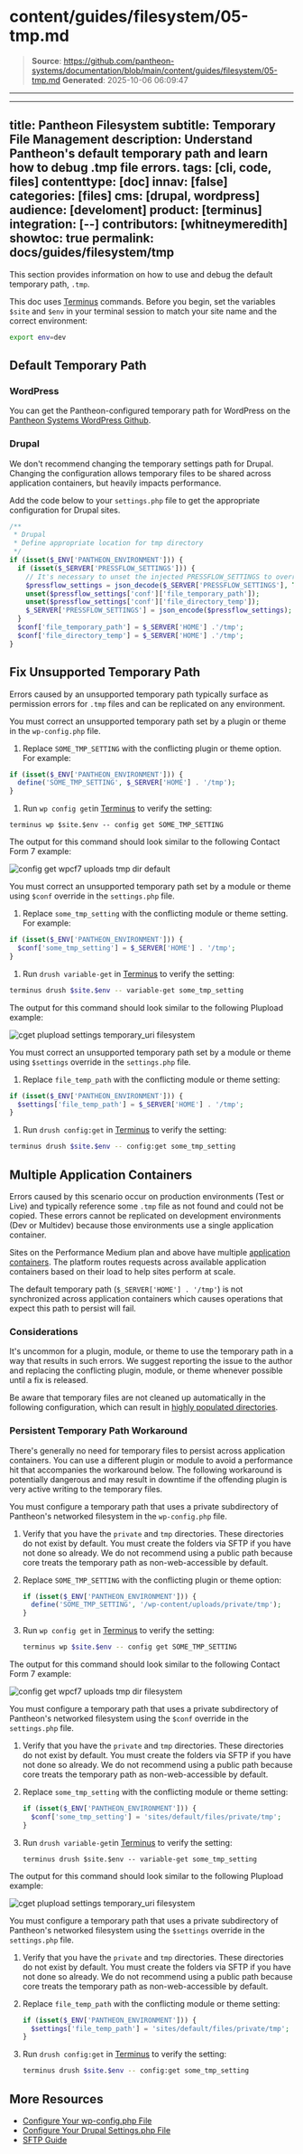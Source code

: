 # content/guides/filesystem/05-tmp.md

> **Source**: https://github.com/pantheon-systems/documentation/blob/main/content/guides/filesystem/05-tmp.md
> **Generated**: 2025-10-06 06:09:47

---

---
title: Pantheon Filesystem
subtitle: Temporary File Management
description: Understand Pantheon's default temporary path and learn how to debug .tmp file errors.
tags: [cli, code, files]
contenttype: [doc]
innav: [false]
categories: [files]
cms: [drupal, wordpress]
audience: [develoment]
product: [terminus]
integration: [--]
contributors: [whitneymeredith]
showtoc: true
permalink: docs/guides/filesystem/tmp
---

This section provides information on how to use and debug the default temporary path, `.tmp`.

<Alert title="Exports" type="export">

This doc uses [Terminus](/terminus) commands. Before you begin, set the variables `$site` and `$env` in your terminal session to match your site name and the correct environment:

```bash
export env=dev
```

</Alert>

## Default Temporary Path

### WordPress

You can get the Pantheon-configured temporary path for WordPress on the [Pantheon Systems WordPress Github](https://github.com/pantheon-systems/WordPress/blob/default/wp-config-pantheon.php#L67).

### Drupal

We don't recommend changing the temporary settings path for Drupal. Changing the configuration allows temporary files to be shared across application containers, but heavily impacts performance.

Add the code below to your `settings.php` file to get the appropriate configuration for Drupal sites.

```php
/**
 * Drupal
 * Define appropriate location for tmp directory
 */
if (isset($_ENV['PANTHEON_ENVIRONMENT'])) {
  if (isset($_SERVER['PRESSFLOW_SETTINGS'])) { 
    // It's necessary to unset the injected PRESSFLOW_SETTINGS to override the values.
    $pressflow_settings = json_decode($_SERVER['PRESSFLOW_SETTINGS'], TRUE); 
    unset($pressflow_settings['conf']['file_temporary_path']); 
    unset($pressflow_settings['conf']['file_directory_temp']); 
    $_SERVER['PRESSFLOW_SETTINGS'] = json_encode($pressflow_settings); 
  } 
  $conf['file_temporary_path'] = $_SERVER['HOME'] .'/tmp';
  $conf['file_directory_temp'] = $_SERVER['HOME'] .'/tmp';
}
```

## Fix Unsupported Temporary Path

Errors caused by an unsupported temporary path typically surface as permission errors for `.tmp` files and can be replicated on any environment.

<TabList>

<Tab title="WordPress" id="wptmppath" active={true}>

You must correct an unsupported temporary path set by a plugin or theme in the `wp-config.php` file.

1. Replace `SOME_TMP_SETTING` with the conflicting plugin or theme option. For example:

  ```php
  if (isset($_ENV['PANTHEON_ENVIRONMENT'])) {
    define('SOME_TMP_SETTING', $_SERVER['HOME'] . '/tmp');
  }
  ```

1. Run `wp config get`in [Terminus](/terminus) to verify the setting:

  ```bash{promptUser: user}
  terminus wp $site.$env -- config get SOME_TMP_SETTING
  ```

The output for this command should look similar to the following Contact Form 7 example:

![config get wpcf7 uploads tmp dir default](../../../images/wp-config-get-tmp-default.png)

</Tab>

<Tab title="Drupal 7" id="d7tmppath">

You must correct an unsupported temporary path set by a module or theme using `$conf` override in the `settings.php` file.

1. Replace `some_tmp_setting` with the conflicting module or theme setting. For example:

  ```php
  if (isset($_ENV['PANTHEON_ENVIRONMENT'])) {
    $conf['some_tmp_setting'] = $_SERVER['HOME'] . '/tmp';
  }
  ```

1. Run `drush variable-get` in [Terminus](/terminus) to verify the setting:

  ```bash
  terminus drush $site.$env -- variable-get some_tmp_setting
  ```

The output for this command should look similar to the following Plupload example:

![cget plupload settings temporary_uri filesystem](../../../images/d7-vget-tmp-default.png)

</Tab>

<Tab title="Drupal (Latest)" id="d9tmppath">

You must correct an unsupported temporary path set by a module or theme using `$settings` override in the `settings.php` file.

1. Replace `file_temp_path` with the conflicting module or theme setting:

  ```php
  if (isset($_ENV['PANTHEON_ENVIRONMENT'])) {
    $settings['file_temp_path'] = $_SERVER['HOME'] . '/tmp';
  }
  ```

1. Run `drush config:get` in [Terminus](/terminus) to verify the setting:

  ```bash
  terminus drush $site.$env -- config:get some_tmp_setting
  ```

</Tab>

</TabList>

## Multiple Application Containers

Errors caused by this scenario occur on production environments (Test or Live) and typically reference some `.tmp` file as not found and could not be copied. These errors cannot be replicated on development environments (Dev or Multidev) because those environments use a single application container.

Sites on the Performance Medium plan and above have multiple [application containers](/application-containers). The platform routes requests across available application containers based on their load to help sites perform at scale.

The default temporary path (`$_SERVER['HOME'] . '/tmp'`) is not synchronized across application containers which causes operations that expect this path to persist will fail.

### Considerations

It's uncommon for a plugin, module, or theme to use the temporary path in a way that results in such errors. We suggest reporting the issue to the author and replacing the conflicting plugin, module, or theme whenever possible until a fix is released.

Be aware that temporary files are not cleaned up automatically in the following configuration, which can result in [highly populated directories](/guides/filesystem/large-files).

### Persistent Temporary Path Workaround

<Alert title="Warning" type="danger">

There's generally no need for temporary files to persist across application containers. You can use a different plugin or module to avoid a performance hit that accompanies the workaround below. The following workaround is potentially dangerous and may result in downtime if the offending plugin is very active writing to the temporary files.

</Alert>

<TabList>

<Tab title="WordPress" id="wpworkaround" active={true}>

You must configure a temporary path that uses a private subdirectory of Pantheon's networked filesystem in the `wp-config.php` file.

1. Verify that you have the `private` and `tmp` directories. These directories do not exist by default. You must create the folders via SFTP if you have not done so already. We do not recommend using a public path because core treats the temporary path as non-web-accessible by default.

1. Replace `SOME_TMP_SETTING` with the conflicting plugin or theme option:

    ```php
    if (isset($_ENV['PANTHEON_ENVIRONMENT'])) {
      define('SOME_TMP_SETTING', '/wp-content/uploads/private/tmp');
    }
    ```

1. Run `wp config get` in [Terminus](/terminus) to verify the setting:

    ```bash
    terminus wp $site.$env -- config get SOME_TMP_SETTING
    ```

The output for this command should look similar to the following Contact Form 7 example:

![config get wpcf7 uploads tmp dir filesystem](../../../images/wp-config-get-tmp-filesystem.png)

</Tab>

<Tab title="Drupal 7" id="d7workaround">

You must configure a temporary path that uses a private subdirectory of Pantheon's networked filesystem using the `$conf` override in the `settings.php` file.

1. Verify that you have the `private` and `tmp` directories. These directories do not exist by default. You must create the folders via SFTP if you have not done so already. We do not recommend using a public path because core treats the temporary path as non-web-accessible by default.

1. Replace `some_tmp_setting` with the conflicting module or theme setting:

    ```php
    if (isset($_ENV['PANTHEON_ENVIRONMENT'])) {
      $conf['some_tmp_setting'] = 'sites/default/files/private/tmp';
    }
    ```

1. Run `drush variable-get`in [Terminus](/terminus) to verify the setting:

    ```bash{promptUser: user}
    terminus drush $site.$env -- variable-get some_tmp_setting
    ```

The output for this command should look similar to the following Plupload example:

![cget plupload settings temporary_uri filesystem](../../../images/d7-vget-tmp-filesystem.png)

</Tab>

<Tab title="Drupal (Latest)" id="d9workaround">

You must configure a temporary path that uses a private subdirectory of Pantheon's networked filesystem using the `$settings` override in the `settings.php` file.

1. Verify that you have the `private` and `tmp` directories. These directories do not exist by default. You must create the folders via SFTP if you have not done so already. We do not recommend using a public path because core treats the temporary path as non-web-accessible by default.

1. Replace `file_temp_path` with the conflicting module or theme setting:

    ```php
    if (isset($_ENV['PANTHEON_ENVIRONMENT'])) {
      $settings['file_temp_path'] = 'sites/default/files/private/tmp';
    }
    ```

1. Run `drush config:get` in [Terminus](/terminus) to verify the setting:

    ```bash
    terminus drush $site.$env -- config:get some_tmp_setting
    ```

</Tab>

</TabList>

## More Resources

- [Configure Your wp-config.php File](/guides/php/wp-config-php)
- [Configure Your Drupal Settings.php File](/guides/php/settings-php)
- [SFTP Guide](/guides/sftp)